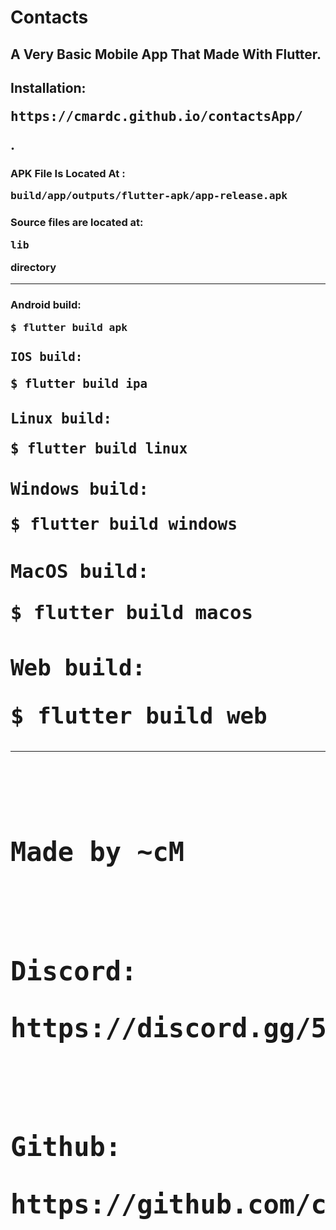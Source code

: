 # Contacts

<h2>A Very Basic Mobile App That Made With Flutter.</h2>
<h2>Installation: <pre>https://cmardc.github.io/contactsApp/</pre> .</h2>
<h3>APK File Is Located At : <pre>build/app/outputs/flutter-apk/app-release.apk</pre></h3>
<h3>Source files are located at: <pre>lib</pre> directory</h3>
<hr>
<h3>Android build:  <pre>$ flutter build apk</pre</h3>
<h3>IOS build:      <pre>$ flutter build ipa</pre</h3>
<h3>Linux build:    <pre>$ flutter build linux</pre</h3>
<h3>Windows build:  <pre>$ flutter build windows</pre</h3>
<h3>MacOS build:    <pre>$ flutter build macos</pre</h3>
<h3>Web build:      <pre>$ flutter build web</pre</h3>
<hr>
<h3>Made by ~cM</h3>
<h3>Discord: <pre>https://discord.gg/5W4XtHkc6g</pre></h3>
<h3>Github: <pre>https://github.com/cMardc</pre</h3>

